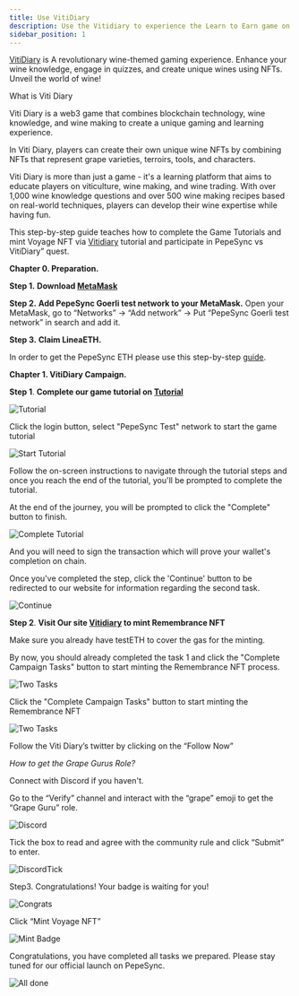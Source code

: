 ```yaml
---
title: Use VitiDiary
description: Use the Vitidiary to experience the Learn to Earn game on PepeSync
sidebar_position: 1
---
```


[VitiDiary](https://vitidiary.com) is A revolutionary wine-themed gaming experience. Enhance your wine knowledge, engage in quizzes, and create unique wines using NFTs. Unveil the world of wine!

What is Viti Diary

Viti Diary is a web3 game that combines blockchain technology, wine knowledge, and wine making to create a unique gaming and learning experience.

In Viti Diary, players can create their own unique wine NFTs by combining NFTs that represent grape varieties, terroirs, tools, and characters.

Viti Diary is more than just a game - it's a learning platform that aims to educate players on viticulture, wine making, and wine trading. With over 1,000 wine knowledge questions and over 500 wine making recipes based on real-world techniques, players can develop their wine expertise while having fun.

This step-by-step guide teaches how to complete the Game Tutorials and mint Voyage NFT via [Vitidiary](https://vitidiary.com/) tutorial and participate in PepeSync vs VitiDiary” quest.

**Chapter 0. Preparation.**

**Step 1.** **Download [MetaMask](https://metamask.io/download/)**

**Step 2.** **Add PepeSync Goerli test network to your MetaMask.** Open your MetaMask, go to “Networks” -> “Add network” -> Put “PepeSync Goerli test network” in search and add it.

**Step 3.** **Claim LineaETH.**

In order to get the PepeSync ETH please use this step-by-step [guide](https://docs.pepesync.xyz/use-linea-testnet/fund#get-test-eth-on-goerli).

**Chapter 1. VitiDiary Campaign.**

**Step 1**. **Complete our game tutorial on [Tutorial](https://tutorial.vitidiary.com)**

![Tutorial](/img/quests/vitidiary/tutorial_login.png)

Click the login button, select "PepeSync Test" network to start the game tutorial

![Start Tutorial](/img/quests/vitidiary/start_tutorial.png)

Follow the on-screen instructions to navigate through the tutorial steps and once you reach the end of the tutorial, you'll be prompted to complete the tutorial.

At the end of the journey, you will be prompted to click the "Complete" button to finish.

![Complete Tutorial](/img/quests/vitidiary/complete_tutorial.png)

And you will need to sign the transaction which will prove your wallet's completion on chain.

Once you've completed the step, click the 'Continue' button to be redirected to our website for information regarding the second task.

![Continue](/img/quests/vitidiary/complete_tutorial.png)

**Step 2**. **Visit Our site [Vitidiary](https://vitidiary.com/badge_minting) to mint Remembrance NFT**

Make sure you already have testETH to cover the gas for the minting.

By now, you should already completed the task 1 and click the "Complete Campaign Tasks" button to start minting the Remembrance NFT process.

![Two Tasks](/img/quests/vitidiary/two_tasks.png)

Click the "Complete Campaign Tasks" button to start minting the Remembrance NFT

![Two Tasks](/img/quests/vitidiary/viti_step2.png)

Follow the Viti Diary’s twitter by clicking on the “Follow Now”

_How to get the Grape Gurus Role?_

Connect with Discord if you haven't.

Go to the “Verify” channel and interact with the “grape” emoji to get the “Grape Guru” role.

![Discord](/img/quests/vitidiary/viti_discord.png)

Tick the box to read and agree with the community rule and click “Submit” to enter.

![DiscordTick](/img/quests/vitidiary/viti_discord_tick.png)

Step3. Congratulations! Your badge is waiting for you!

![Congrats](/img/quests/vitidiary/viti_congrats.png)

Click “Mint Voyage NFT”

![Mint Badge](/img/quests/vitidiary/viti_mint.png)

Congratulations, you have completed all tasks we prepared. Please stay tuned for our official launch on PepeSync.

![All done](/img/quests/vitidiary/all_completed.png)
